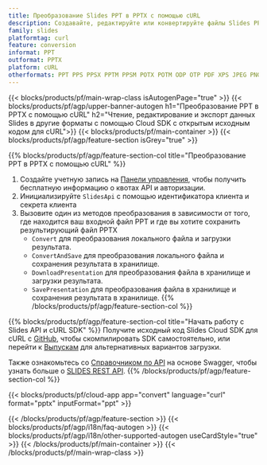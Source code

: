 ```yaml
---
title: Преобразование Slides PPT в PPTX с помощью cURL
description: Создавайте, редактируйте или конвертируйте файлы Slides PPT в PPTX с помощью REST API и cURL SDK с открытым исходным кодом
family: slides
platformtag: curl
feature: conversion
informat: PPT
outformat: PPTX
platform: cURL
otherformats: PPT PPS PPSX PPTM PPSM POTX POTM ODP OTP PDF XPS JPEG PNG BMP TIFF SVG HTML SWF HTML5 GIF XAML XML MD MPEG4
---
```


{{< blocks/products/pf/main-wrap-class isAutogenPage="true" >}}
{{< blocks/products/pf/agp/upper-banner-autogen h1="Преобразование PPT в PPTX с помощью cURL" h2="Чтение, редактирование и экспорт данных Slides в другие форматы с помощью Cloud SDK с открытым исходным кодом для cURL">}}
{{< blocks/products/pf/main-container >}}
{{< blocks/products/pf/agp/feature-section isGrey="true" >}}

{{% blocks/products/pf/agp/feature-section-col title="Преобразование PPT в PPTX с помощью cURL" %}}
1. Создайте учетную запись на <a href="https://dashboard.aspose.cloud/">Панели управления</a>, чтобы получить бесплатную информацию о квотах API и авторизации.
1. Инициализируйте ```SlidesApi``` с помощью идентификатора клиента и секрета клиента
1. Вызовите один из методов преобразования в зависимости от того, где находится ваш входной файл PPT и где вы хотите сохранить результирующий файл PPTX
    - ```Convert``` для преобразования локального файла и загрузки результата.
    - ```ConvertAndSave``` для преобразования локального файла и сохранения результата в хранилище.
    - ```DownloadPresentation``` для преобразования файла в хранилище и загрузки результата.
    - ```SavePresentation``` для преобразования файла в хранилище и сохранения результата в хранилище.
{{% /blocks/products/pf/agp/feature-section-col %}}

{{% blocks/products/pf/agp/feature-section-col title="Начать работу с Slides API и cURL SDK" %}}
Получите исходный код Slides Cloud SDK для cURL с [GitHub](https://github.com/aspose-slides-cloud/aspose-slides-cloud-curl), чтобы скомпилировать SDK самостоятельно, или перейти к [Выпускам](https://releases.aspose.cloud/) для альтернативных вариантов загрузки.

Также ознакомьтесь со [Справочником по API](https://apireference.aspose.cloud/slides/) на основе Swagger, чтобы узнать больше о [SLIDES REST API](https://products.aspose.cloud/slides/curl/).
{{% /blocks/products/pf/agp/feature-section-col %}}

{{< blocks/products/pf/cloud-app app="convert" language="curl" format="pptx" inputFormat="ppt" >}}

{{< /blocks/products/pf/agp/feature-section >}}
{{< blocks/products/pf/agp/i18n/faq-autogen >}}
{{< blocks/products/pf/agp/i18n/other-supported-autogen useCardStyle="true" >}}
{{< /blocks/products/pf/main-container >}}
{{< /blocks/products/pf/main-wrap-class >}}